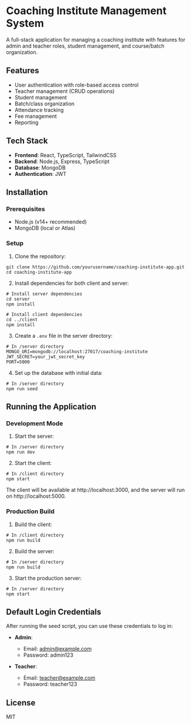 # Coaching Institute Management System

A full-stack application for managing a coaching institute with features for admin and teacher roles, student management, and course/batch organization.

## Features

- User authentication with role-based access control
- Teacher management (CRUD operations)
- Student management
- Batch/class organization
- Attendance tracking
- Fee management
- Reporting

## Tech Stack

- **Frontend**: React, TypeScript, TailwindCSS
- **Backend**: Node.js, Express, TypeScript
- **Database**: MongoDB
- **Authentication**: JWT

## Installation

### Prerequisites

- Node.js (v14+ recommended)
- MongoDB (local or Atlas)

### Setup

1. Clone the repository:
```
git clone https://github.com/yourusername/coaching-institute-app.git
cd coaching-institute-app
```

2. Install dependencies for both client and server:
```
# Install server dependencies
cd server
npm install

# Install client dependencies
cd ../client
npm install
```

3. Create a `.env` file in the server directory:
```
# In /server directory
MONGO_URI=mongodb://localhost:27017/coaching-institute
JWT_SECRET=your_jwt_secret_key
PORT=5000
```

4. Set up the database with initial data:
```
# In /server directory
npm run seed
```

## Running the Application

### Development Mode

1. Start the server:
```
# In /server directory
npm run dev
```

2. Start the client:
```
# In /client directory
npm start
```

The client will be available at http://localhost:3000, and the server will run on http://localhost:5000.

### Production Build

1. Build the client:
```
# In /client directory
npm run build
```

2. Build the server:
```
# In /server directory
npm run build
```

3. Start the production server:
```
# In /server directory
npm start
```

## Default Login Credentials

After running the seed script, you can use these credentials to log in:

- **Admin**:
  - Email: admin@example.com
  - Password: admin123

- **Teacher**:
  - Email: teacher@example.com
  - Password: teacher123

## License

MIT 